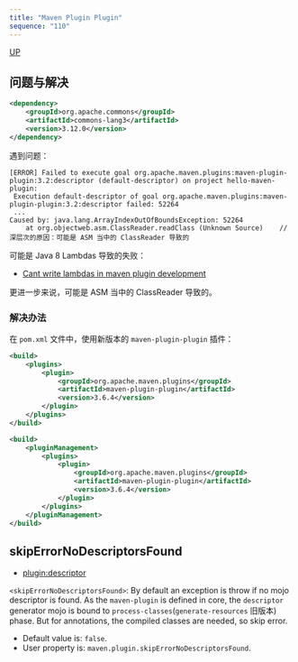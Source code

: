 ```yaml
---
title: "Maven Plugin Plugin"
sequence: "110"
---
```


[UP](/maven-index.html)


## 问题与解决

```xml
<dependency>
    <groupId>org.apache.commons</groupId>
    <artifactId>commons-lang3</artifactId>
    <version>3.12.0</version>
</dependency>
```

遇到问题：

```text
[ERROR] Failed to execute goal org.apache.maven.plugins:maven-plugin-plugin:3.2:descriptor (default-descriptor) on project hello-maven-plugin:
 Execution default-descriptor of goal org.apache.maven.plugins:maven-plugin-plugin:3.2:descriptor failed: 52264
 ...
Caused by: java.lang.ArrayIndexOutOfBoundsException: 52264
    at org.objectweb.asm.ClassReader.readClass (Unknown Source)    // 深层次的原因：可能是 ASM 当中的 ClassReader 导致的
```

可能是 Java 8 Lambdas 导致的失败：

- [Cant write lambdas in maven plugin development](https://issues.apache.org/jira/browse/MPLUGIN-276)

更进一步来说，可能是 ASM 当中的 ClassReader 导致的。

### 解决办法

在 `pom.xml` 文件中，使用新版本的 `maven-plugin-plugin` 插件：

```xml
<build>
    <plugins>
        <plugin>
            <groupId>org.apache.maven.plugins</groupId>
            <artifactId>maven-plugin-plugin</artifactId>
            <version>3.6.4</version>
        </plugin>
    </plugins>
</build>
```

```xml
<build>
    <pluginManagement>
        <plugins>
            <plugin>
                <groupId>org.apache.maven.plugins</groupId>
                <artifactId>maven-plugin-plugin</artifactId>
                <version>3.6.4</version>
            </plugin>
        </plugins>
    </pluginManagement>
</build>
```

## skipErrorNoDescriptorsFound

- [plugin:descriptor](https://maven.apache.org/plugin-tools/maven-plugin-plugin/descriptor-mojo.html)

`<skipErrorNoDescriptorsFound>`:
By default an exception is throw if no mojo descriptor is found.
As the `maven-plugin` is defined in core, the `descriptor` generator mojo
is bound to `process-classes`(`generate-resources` 旧版本) phase.
But for annotations, the compiled classes are needed, so skip error.

- Default value is: `false`.
- User property is: `maven.plugin.skipErrorNoDescriptorsFound`.

